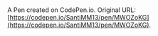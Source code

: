 # 

A Pen created on CodePen.io. Original URL: [https://codepen.io/SantiMM13/pen/MWOZoKG](https://codepen.io/SantiMM13/pen/MWOZoKG).


